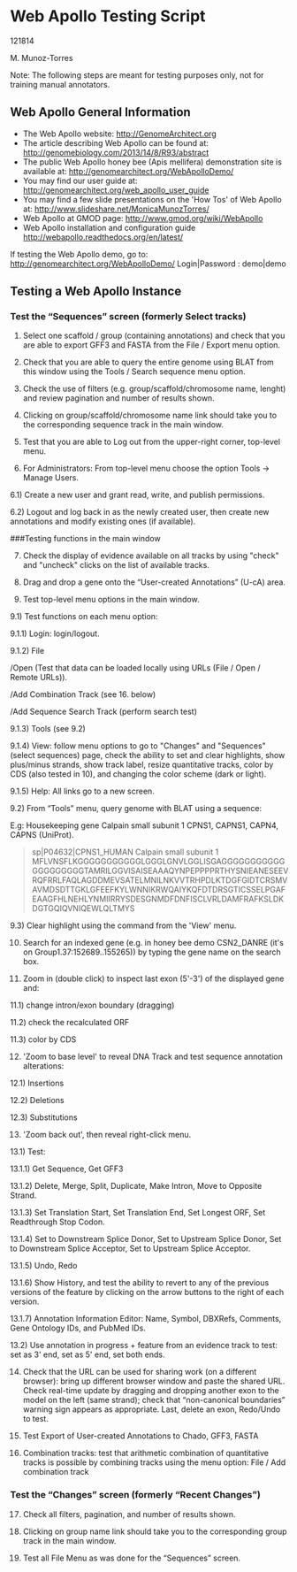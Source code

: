# Web Apollo Testing Script

121814

M. Munoz-Torres

Note: The following steps are meant for testing purposes only, not for training manual annotators.

## Web Apollo General Information
- The Web Apollo website:
http://GenomeArchitect.org
- The article describing Web Apollo can be found at:  
http://genomebiology.com/2013/14/8/R93/abstract
- The public Web Apollo honey bee (Apis mellifera) demonstration site is available at: 
http://genomearchitect.org/WebApolloDemo/
- You may find our user guide at:
http://genomearchitect.org/web_apollo_user_guide
- You may find a few slide presentations on the 'How Tos' of Web Apollo at:
http://www.slideshare.net/MonicaMunozTorres/
- Web Apollo at GMOD page: 
http://www.gmod.org/wiki/WebApollo 
- Web Apollo installation and configuration guide
http://webapollo.readthedocs.org/en/latest/

If testing the Web Apollo demo, go to: http://genomearchitect.org/WebApolloDemo/ 
Login|Password : demo|demo


## Testing a Web Apollo Instance

### Test the “Sequences” screen (formerly Select tracks)

1) Select one scaffold / group (containing annotations) and check that you are able to export GFF3 and FASTA from the File / Export menu option.

2) Check that you are able to query the entire genome using BLAT from this window using the Tools / Search sequence menu option.

3) Check the use of filters (e.g. group/scaffold/chromosome name, lenght) and review pagination and number of results shown.

4) Clicking on group/scaffold/chromosome name link should take you to the corresponding sequence track in the main window.

5) Test that you are able to Log out from the upper-right corner, top-level menu.

6) For Administrators: From top-level menu choose the option Tools -> Manage Users. 

6.1) Create a new user and grant read, write, and publish permissions.

6.2) Logout and log back in as the newly created user, then create new annotations and modify existing ones (if available).

###Testing functions in the main window

7) Check the display of evidence available on all  tracks by using "check" and "uncheck" clicks on the list of available tracks.

8) Drag and drop a gene onto the “User-created Annotations” (U-cA) area.

9) Test top-level menu options in the main window.

9.1) Test functions on each menu option:

9.1.1) Login: login/logout. 

9.1.2) File 

   /Open (Test that data can be loaded locally using URLs (File / Open / Remote URLs)).

   /Add Combination Track (see 16. below)

   /Add Sequence Search Track (perform search test)

9.1.3) Tools (see 9.2)

9.1.4) View: follow menu options to go to "Changes" and "Sequences" (select sequences) page, check the ability to set and clear highlights, show plus/minus strands, show track label, resize quantitative tracks, color by CDS (also tested in 10), and changing the color scheme (dark or light).

9.1.5) Help: All links go to a new screen.

9.2) From “Tools” menu, query genome with BLAT using a sequence: 

E.g: Housekeeping gene Calpain small subunit 1 CPNS1, CAPNS1, CAPN4, CAPNS (UniProt).

>sp|P04632|CPNS1_HUMAN Calpain small subunit 1 MFLVNSFLKGGGGGGGGGGGLGGGLGNVLGGLISGAGGGGGGGGGGGGGGGGGGGGTAMRILGGVISAISEAAAQYNPEPPPPRTHYSNIEANESEEVRQFRRLFAQLAGDDMEVSATELMNILNKVVTRHPDLKTDGFGIDTCRSMVAVMDSDTTGKLGFEEFKYLWNNIKRWQAIYKQFDTDRSGTICSSELPGAFEAAGFHLNEHLYNMIIRRYSDESGNMDFDNFISCLVRLDAMFRAFKSLDKDGTGQIQVNIQEWLQLTMYS

9.3) Clear highlight using the command from the 'View' menu.

10) Search for an indexed gene (e.g. in honey bee demo CSN2_DANRE (it's on Group1.37:152689..155265)) by typing the gene name on the search box. 

11) Zoom in (double click) to inspect last exon (5'-3') of the displayed gene and:

11.1) change intron/exon boundary (dragging)

11.2) check the recalculated ORF

11.3) color by CDS

12) 'Zoom to base level' to reveal DNA Track and test sequence annotation alterations: 

12.1) Insertions 

12.2) Deletions 

12.3) Substitutions

13) 'Zoom back out', then reveal right-click menu. 

13.1) Test: 

13.1.1) Get Sequence, Get GFF3

13.1.2) Delete, Merge, Split, Duplicate, Make Intron, Move to Opposite Strand.

13.1.3) Set Translation Start, Set Translation End, Set Longest ORF, Set Readthrough Stop Codon.

13.1.4) Set to Downstream Splice Donor, Set to Upstream Splice Donor, Set to Downstream Splice Acceptor, Set to Upstream Splice Acceptor.

13.1.5) Undo, Redo

13.1.6) Show History, and test the ability to revert to any of the previous versions of the feature by clicking on the arrow buttons to the right of each version.

13.1.7) Annotation Information Editor: Name, Symbol, DBXRefs, Comments, Gene Ontology IDs, and PubMed IDs.

13.2) Use annotation in progress + feature from an evidence track to test: set as 3' end, set as 5' end, set both ends.

14) Check that the URL can be used for sharing work (on a different browser): bring up different browser window and paste the shared URL. Check real-time update by dragging and dropping another exon to the model on the left (same strand); check that “non-canonical boundaries” warning sign appears as appropriate. Last, delete an exon, Redo/Undo to test. 

15) Test Export of User-created Annotations to Chado, GFF3, FASTA

16) Combination tracks: test that arithmetic combination of quantitative tracks is possible by combining tracks using the menu option: File / Add combination track


### Test the “Changes” screen (formerly “Recent Changes”)

17) Check all filters, pagination, and number of results shown.

18) Clicking on group name link should take you to the corresponding group track in the main window.

19) Test all File Menu as was done for the “Sequences” screen.

<!--
### Test Bulk-Update

13) Click on "Changes"  Verify that we can select all / none / displayed and paginate

14) Verify that, if "Status" is enabled, we can update the status for multiple selected.

15) Verify that we can delete multiple selected types.   If a gene is deleted, the sub-features should also be deleted.   Should a gene exist without sub-features?

16) Select features across multiple tracks and confirm above bulk updates.
-->
